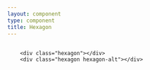 ```yaml
---
layout: component
type: component
title: Hexagon
---
```


<div class="force-inline" style="font-size: 78:px">
  <div class="hexagon"></div>
  <div class="hexagon hexagon-alt"></div>
</div>

<pre>
  <code>
    &lt;div class="hexagon">&lt;/div>
    &lt;div class="hexagon hexagon-alt">&lt;/div>
  </code>
</pre>
